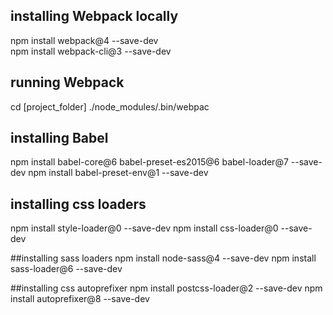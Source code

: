 ## installing Webpack locally
npm install webpack@4 --save-dev<br/>
npm install webpack-cli@3 --save-dev


## running Webpack
cd [project_folder]
./node_modules/.bin/webpac

## installing Babel
npm install babel-core@6 babel-preset-es2015@6 babel-loader@7 --save-dev
npm install babel-preset-env@1 --save-dev

## installing css loaders
npm install style-loader@0 --save-dev
npm install css-loader@0 --save-dev

##installing sass loaders
npm install node-sass@4 --save-dev
npm install sass-loader@6 --save-dev

##installing css autoprefixer
npm install postcss-loader@2 --save-dev
npm install autoprefixer@8 --save-dev
